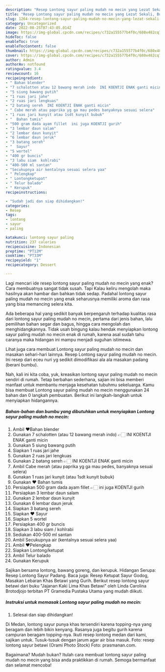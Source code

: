 ```yaml
---
description: "Resep Lontong sayur paling mudah no mecin yang Lezat Sekali, Buat Buka Puasa}"
title: "Resep Lontong sayur paling mudah no mecin yang Lezat Sekali, Buat Buka Puasa}"
slug: 1264-resep-lontong-sayur-paling-mudah-no-mecin-yang-lezat-sekali-buat-buka-puasa
category: Uncategorized
date: 2022-08-25T07:43:05.014Z
image: https://img-global.cpcdn.com/recipes/c732a155577b4f0c/680x482cq70/lontong-sayur-paling-mudah-no-mecin-foto-resep-utama.jpg
hideToc: false
enableToc: true
enableTocContent: false
thumbnail: https://img-global.cpcdn.com/recipes/c732a155577b4f0c/680x482cq70/lontong-sayur-paling-mudah-no-mecin-foto-resep-utama.jpg
cover: https://img-global.cpcdn.com/recipes/c732a155577b4f0c/680x482cq70/lontong-sayur-paling-mudah-no-mecin-foto-resep-utama.jpg
author: Admin
authorAv: notfound
ratingvalue: 3.4
reviewcount: 16
recipeingredient:
- " Bahan blender"
- "7 schalotten atau 12 bawang merah indo  INI KOENTJI ENAK ganti micin"
- "5 siung bawang putih"
- "1 ruas jari jahe"
- "2 ruas jari lengkuas"
- "2 batang sereh  INI KOENTJI ENAK ganti micin"
- " Cabe merah atau paprika yg ga mau pedes banyaknya sesuai selera"
- "1 ruas jari kunyit atau 1sdt kunyit bubuk"
- "  Bahan tumis"
- "500 gram dada ayam fillet  ini juga KOENTJI gurih"
- "3 lembar daun salam"
- "2 lembar daun kunyit"
- "6 lembar daun jeruk"
- "3 batang sereh"
- "  Sayur"
- "5 wortel"
- "400 gr buncis"
- "3 labu siam  kohlrabi"
- "400-500 ml santan"
- "Secukupnya air kentalnya sesuai selera yaa"
- " Pelengkap"
- " Lontongketupat"
- " Telur balado"
- " Kerupuk"
recipeinstructions:

- "Sudah jadi dan siap dihidangkan!"
categories:
- Resep
tags:
- lontong
- sayur
- paling

katakunci: lontong sayur paling 
nutrition: 237 calories
recipecuisine: Indonesian
preptime: "PT12M"
cooktime: "PT33M"
recipeyield: "1"
recipecategory: Dessert

---
```



Lagi mencari ide resep lontong sayur paling mudah no mecin yang enak? Cara membuatnya sangat tidak susah. Tapi Kalau keliru mengolah maka hasilnya akan hambar dan bahkan tidak sedap. Padahal lontong sayur paling mudah no mecin yang enak seharusnya memiliki aroma dan rasa yang bisa memancing selera kita.


Ada beberapa hal yang sedikit banyak berpengaruh terhadap kualitas rasa dari lontong sayur paling mudah no mecin, pertama dari jenis bahan, lalu pemilihan bahan segar dan bagus, hingga cara mengolah dan menghidangkannya. Tidak usah bingung kalau hendak menyiapkan lontong sayur paling mudah no mecin enak di rumah, karena asal sudah tahu caranya maka hidangan ini mampu menjadi suguhan istimewa.

Lihat juga cara membuat Lontong sayur paling mudah no mecin dan masakan sehari-hari lainnya. Resep Lontong sayur paling mudah no mecin. Ini resep dari eceu nuri yg sedikit dimodifikasi ala ala masakan padang (berani bumbu).


Nah, kali ini kita coba, yuk, kreasikan lontong sayur paling mudah no mecin sendiri di rumah. Tetap berbahan sederhana, sajian ini bisa memberi manfaat untuk membantu menjaga kesehatan tubuhmu sekeluarga. Kamu bisa membuat Lontong sayur paling mudah no mecin menggunakan 24 bahan dan 0 langkah pembuatan. Berikut ini langkah-langkah untuk menyiapkan hidangannya.

<!--inarticleads1-->

##### Bahan-bahan dan bumbu yang dibutuhkan untuk menyiapkan Lontong sayur paling mudah no mecin:

1. Ambil  ❤️Bahan blender
1. Gunakan 7 schalotten (atau 12 bawang merah indo) 👉🏻 INI KOENTJI ENAK ganti micin
1. Gunakan 5 siung bawang putih
1. Siapkan 1 ruas jari jahe
1. Gunakan 2 ruas jari lengkuas
1. Gunakan 2 batang sereh 👉🏻 INI KOENTJI ENAK ganti micin
1. Ambil  Cabe merah (atau paprika yg ga mau pedes, banyaknya sesuai selera)
1. Gunakan 1 ruas jari kunyit (atau 1sdt kunyit bubuk)
1. Gunakan  ❤️ Bahan tumis
1. Persiapkan 500 gram dada ayam fillet 👉🏻 ini juga KOENTJI gurih
1. Persiapkan 3 lembar daun salam
1. Gunakan 2 lembar daun kunyit
1. Gunakan 6 lembar daun jeruk
1. Siapkan 3 batang sereh
1. Siapkan  ❤️ Sayur
1. Siapkan 5 wortel
1. Persiapkan 400 gr buncis
1. Siapkan 3 labu siam / kohlrabi
1. Sediakan 400-500 ml santan
1. Ambil Secukupnya air (kentalnya sesuai selera yaa)
1. Ambil  ❤️Pelengkap
1. Siapkan  Lontong/ketupat
1. Ambil  Telur balado
1. Gunakan  Kerupuk


Sajikan bersama lontong, bawang goreng, dan kerupuk. Hidangan Serupa: Resep Lontong Sayur Padang. Baca juga: Resep Ketupat Sayur Godog, Masakan Lebaran Khas Betawi yang Gurih. Berikut resep lontong sayur betawi dari buku &#34;Jajanan Kaki Lima Khas Betawi&#34; oleh Linda Carolina Brotodjojo terbitan PT Gramedia Pustaka Utama yang mudah diikuti. 

<!--inarticleads2-->

##### Instruksi untuk memasak Lontong sayur paling mudah no mecin:


1. Selesai dan siap dihidangkan!

Di Medan, lontong sayur punya khas tersendiri karena topping-nya yang beragam dan lebih bikin kenyang. Rasanya juga begitu gurih karena campuran beragam topping-nya. Ikuti resep lontong medan dari kami, sajikan untuk. Tusuk-tusuk dengan jarum agar air bisa masuk. Foto: resep lontong sayur betawi (Orami Photo Stock) Foto: prasmanan.com. 

Bagaimana? Mudah bukan? Itulah cara membuat lontong sayur paling mudah no mecin yang bisa anda praktikkan di rumah. Semoga bermanfaat dan selamat mencoba!
